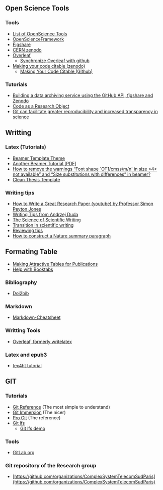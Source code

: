 ## Open Science Tools
### Tools 
* [List of OpenScience Tools](https://docs.google.com/a/luxbulb.org/spreadsheet/ccc?key=0AurNeI-ueiEEdFdwTWNnMDA0OEliNHM0WnNBQVd4eEE#gid=0)
* [OpenScienceFramework](https://openscienceframework.org/)
* [Figshare](http://figshare.com/)
* [CERN zenodo](http://zenodo.org/)
* [Overleaf](https://www.overleaf.com/)
  * [Synchronize Overleaf with github](https://ineed.coffee/3454/how-to-synchronize-an-overleaf-latex-paper-with-a-github-repository/)
* [Making your code citable (zenodo)](https://zenodo.org/)
  * [Making Your Code Citable (Github)](https://guides.github.com/activities/citable-code/)

### Tutorials 
* [Building a data archiving service using the GitHub API, figshare and Zenodo](http://arfon.org/building-a-data-archiving-service-using-the-github-api-figshare-and-zenodo)
* [Code as a Research Object](http://mozillascience.github.io/code-research-object/)
* [Git can facilitate greater reproducibility and increased transparency in science](http://www.scfbm.org/content/8/1/7/)

## Writting
### Latex (Tutorials) 
- [Beamer Template Theme](http://www.drbunsen.org/designing-a-beamer-template-theme/)
- [Another Beamer Tutorial [PDF]](http://www.uncg.edu/cmp/reu/presentations/Charles%20Batts%20-%20Beamer%20Tutorial.pdf)
- [How to remove the warnings “Font shape `OT1/cmss/m/n' in size <4> not available” and “Size substitutions with differences” in beamer?](http://tex.stackexchange.com/questions/58087/how-to-remove-the-warnings-font-shape-ot1-cmss-m-n-in-size-4-not-available)
- [Clean Thesis Template](http://cleanthesis.der-ric.de/)

### Writing tips
* [How to Write a Great Research Paper (youtube) by Professor Simon Peyton Jones](https://www.youtube.com/watch?v=g3dkRsTqdDA&feature=youtu.be)
* [Writing Tips from Andrzej Duda](http://duda.imag.fr/writing.pdf)
* [The Science of Scientific Writing](https://www.americanscientist.org/issues/issue.aspx?id=877&y=0&no&content=true&page=4&css=print)
* [Transition in scientific writing](http://www.infoplease.com/homework/ttransition.html)
* [Reviewing tips](http://www.brianckeegan.com/2014/03/checklist-for-reviewing-and-thus-writing-a-research-paper/)
* [How to construct a Nature summary paragraph
](http://t.co/xAhshxME1n)



## Formating Table 
* [Making Attractive Tables for Publications](https://www.inf.ethz.ch/personal/markusp/teaching/guides/guide-tables.pdf)
* [Help with Booktabs](http://tex.stackexchange.com/questions/163061/help-with-a-booktabs-table)

### Bibliography
* [Doi2bib](http://www.doi2bib.org/)

### Markdown
* [Markdown-Cheatsheet](https://github.com/adam-p/markdown-here/wiki/Markdown-Cheatsheet)

### Writting Tools 
* [Overleaf, formerly writelatex](https://www.overleaf.com/)

### Latex and epub3
* [tex4ht tutorial](https://github.com/michal-h21/helpers4ht/wiki/tex4ht-tutorial)
 
## GIT
### Tutorials 
  * [Git Reference](http://gitref.org/) (The most simple to understand)
  * [Git Immersion](http://gitimmersion.com/) (The nicer)
  * [Pro Git](http://progit.org/book/) (The reference)
  * [Git lfs](https://git-lfs.github.com/)
    * [Git lfs demo](https://www.youtube.com/watch?v=uLR1RNqJ1Mw&ab_channel=GitHubTraining&Guides=)

### Tools
  * [GitLab.org](http://gitlab.org/)

### Git repository of the Research group 
* [https://github.com/organizations/ComplexSystemTelecomSudParis](https://github.com/organizations/ComplexSystemTelecomSudParis)